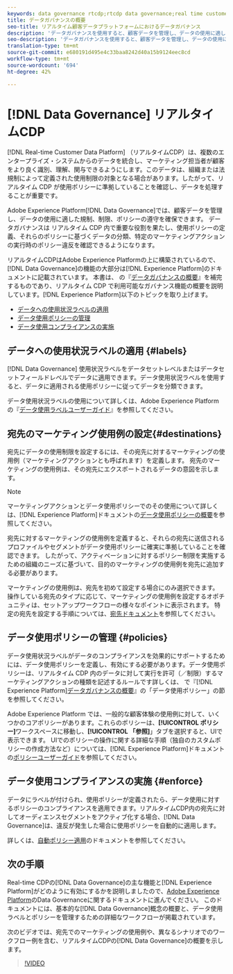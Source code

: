 ```yaml
---
keywords: data governance rtcdp;rtcdp data governance;real time customer data profile data governance
title: データガバナンスの概要
seo-title: リアルタイム顧客データプラットフォームにおけるデータガバナンス
description: 'データガバナンスを使用すると、顧客データを管理し、データの使用に適した規制、制限、ポリシーへのコンプライアンスを確保できます。 '
seo-description: 'データガバナンスを使用すると、顧客データを管理し、データの使用に適した規制、制限、ポリシーへのコンプライアンスを確保できます。 '
translation-type: tm+mt
source-git-commit: e680191d495e4c33baa8242d40a15b9124eec8cd
workflow-type: tm+mt
source-wordcount: '694'
ht-degree: 42%

---
```



# [!DNL Data Governance] リアルタイムCDP

[!DNL Real-time Customer Data Platform] （リアルタイムCDP）は、複数のエンタープライズ・システムからのデータを統合し、マーケティング担当者が顧客をより良く識別、理解、関与できるようにします。このデータは、組織または法規制によって定義された使用制限の対象となる場合があります。したがって、リアルタイム CDP が使用ポリシーに準拠していることを確認し、データを処理することが重要です。

Adobe Experience Platform[!DNL Data Governance]では、顧客データを管理し、データの使用に適した規制、制限、ポリシーの遵守を確保できます。 データガバナンスは リアルタイム CDP 内で重要な役割を果たし、使用ポリシーの定義、それらのポリシーに基づくデータの分類、特定のマーケティングアクションの実行時のポリシー違反を確認できるようになります。

リアルタイムCDPはAdobe Experience Platformの上に構築されているので、[!DNL Data Governance]の機能の大部分は[!DNL Experience Platform]のドキュメントに記載されています。 本書は、 の『[データガバナンスの概要](../../data-governance/home.md)』を補完するものであり、リアルタイム CDP で利用可能なガバナンス機能の概要を説明しています。[!DNL Experience Platform]以下のトピックを取り上げます。

* [データへの使用状況ラベルの適用](#labels)
* [データ使用ポリシーの管理](#policies)
* [データ使用コンプライアンスの実施](#enforce)

## データへの使用状況ラベルの適用 {#labels}

[!DNL Data Governance] 使用状況ラベルをデータセットレベルまたはデータセットフィールドレベルでデータに適用できます。データ使用状況ラベルを使用すると、データに適用される使用ポリシーに従ってデータを分類できます。

データ使用状況ラベルの使用について詳しくは、Adobe Experience Platform の『[データ使用ラベルユーザーガイド](../../data-governance/labels/overview.md)』を参照してください。

## 宛先のマーケティング使用例の設定{#destinations}

宛先にデータの使用制限を設定するには、その宛先に対するマーケティングの使用例（マーケティングアクションとも呼ばれます）を定義します。 宛先のマーケティングの使用例は、その宛先にエクスポートされるデータの意図を示します。

>[!NOTE]
>
>マーケティングアクションとデータ使用ポリシーでのその使用について詳しくは、[!DNL Experience Platform]ドキュメントの[データ使用ポリシーの概要](../../data-governance/policies/overview.md)を参照してください。

宛先に対するマーケティングの使用例を定義すると、それらの宛先に送信されるプロファイルやセグメントがデータ使用ポリシーに確実に準拠していることを確認できます。 したがって、アクティベーションに対するポリシー制限を実施するための組織のニーズに基づいて、目的のマーケティングの使用例を宛先に追加する必要があります。

マーケティングの使用例は、宛先を初めて設定する場合にのみ選択できます。 操作している宛先のタイプに応じて、マーケティングの使用例を設定するオポチュニティは、セットアップワークフローの様々なポイントに表示されます。 特定の宛先を設定する手順については、[宛先ドキュメント](../destinations/overview.md)を参照してください。

## データ使用ポリシーの管理 {#policies}

データ使用状況ラベルがデータのコンプライアンスを効果的にサポートするためには、データ使用ポリシーを定義し、有効にする必要があります。データ使用ポリシーは、リアルタイム CDP 内のデータに対して実行を許可（／制限）するマーケティングアクションの種類を記述するルールです詳しくは、 で『[!DNL Experience Platform][データガバナンスの概要](../../data-governance/home.md)』の「データ使用ポリシー」の節を参照してください。

Adobe Experience Platform では、一般的な顧客体験の使用例に対して、いくつかのコアポリシーがあります。これらのポリシーは、**[!UICONTROL ポリシー]**&#x200B;ワークスペースに移動し、**[!UICONTROL 「参照]**」タブを選択すると、UIで表示できます。 UIでのポリシーの操作に関する詳細な手順（独自のカスタムポリシーの作成方法など）については、[!DNL Experience Platform]ドキュメントの[ポリシーユーザーガイド](../../data-governance/policies/user-guide.md)を参照してください。

## データ使用コンプライアンスの実施 {#enforce}

データにラベルが付けられ、使用ポリシーが定義されたら、データ使用に対するポリシーのコンプライアンスを適用できます。リアルタイムCDP内の宛先に対してオーディエンスセグメントをアクティブ化する場合、[!DNL Data Governance]は、違反が発生した場合に使用ポリシーを自動的に適用します。

詳しくは、[自動ポリシー適用](../../data-governance/enforcement/auto-enforcement.md)のドキュメントを参照してください。

## 次の手順

Real-time CDPの[!DNL Data Governance]の主な機能と[!DNL Experience Platform]がどのように有効にするかを説明しましたので、[Adobe Experience Platform](../../data-governance/home.md)のData Governanceに関するドキュメントに進んでください。 このドキュメントには、基本的な[!DNL Data Governance]概念の概要と、データ使用ラベルとポリシーを管理するための詳細なワークフローが掲載されています。

次のビデオでは、宛先でのマーケティングの使用例や、異なるシナリオでのワークフロー例を含む、リアルタイムCDPの[!DNL Data Governance]の概要を示します。

>[!VIDEO](https://video.tv.adobe.com/v/33631?quality=12&learn=on)